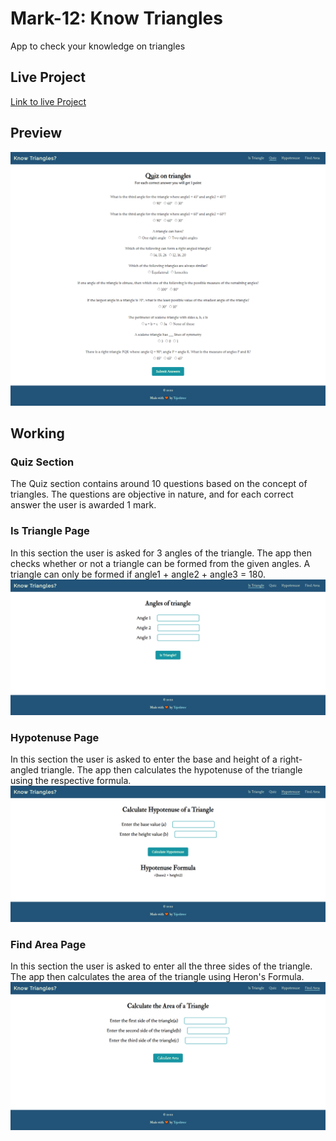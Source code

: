 # Mark-12: Know Triangles

App to check your knowledge on triangles

## Live Project

[Link to live Project](https://know-triangles-mark12.netlify.app/)

## Preview

![App screenhot](./preview.png)

## Working

### Quiz Section

The Quiz section contains around 10 questions based on the concept of triangles. The questions are objective in nature, and for each correct answer the user is awarded 1 mark.

### Is Triangle Page

In this section the user is asked for 3 angles of the triangle. The app then checks whether or not a triangle can be formed from the given angles.
A triangle can only be formed if angle1 + angle2 + angle3 = 180.
![App screenhot](./trianglePage.png)

### Hypotenuse Page

In this section the user is asked to enter the base and height of a right-angled triangle. The app then calculates the hypotenuse of the triangle using the respective formula.
![App screenhot](./hypotenusePage.png)

### Find Area Page

In this section the user is asked to enter all the three sides of the triangle. The app then calculates the area of the triangle using Heron's Formula.
![App screenhot](./findAreaPage.png)
